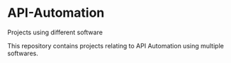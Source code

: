 # API-Automation
Projects using different software

This repository contains projects relating to API Automation using multiple softwares.
